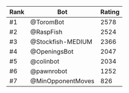 Rank|Bot|Rating
---|---|---
#1|@ToromBot|2578
#2|@RaspFish|2524
#3|@Stockfish-MEDIUM|2366
#4|@OpeningsBot|2047
#5|@colinbot|2034
#6|@pawnrobot|1252
#7|@MinOpponentMoves|826
